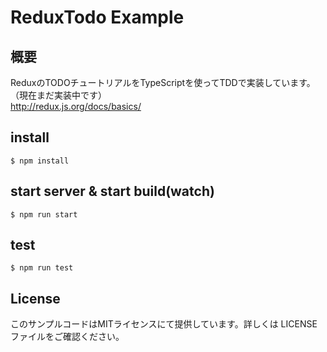 # ReduxTodo Example

## 概要

ReduxのTODOチュートリアルをTypeScriptを使ってTDDで実装しています。  
（現在まだ実装中です）  
http://redux.js.org/docs/basics/

## install

```bash:terminal
$ npm install
```

## start server & start build(watch) 

```bash:terminal
$ npm run start
```

## test

```bash:terminal
$ npm run test
```

## License
このサンプルコードはMITライセンスにて提供しています。詳しくは LICENSE ファイルをご確認ください。
